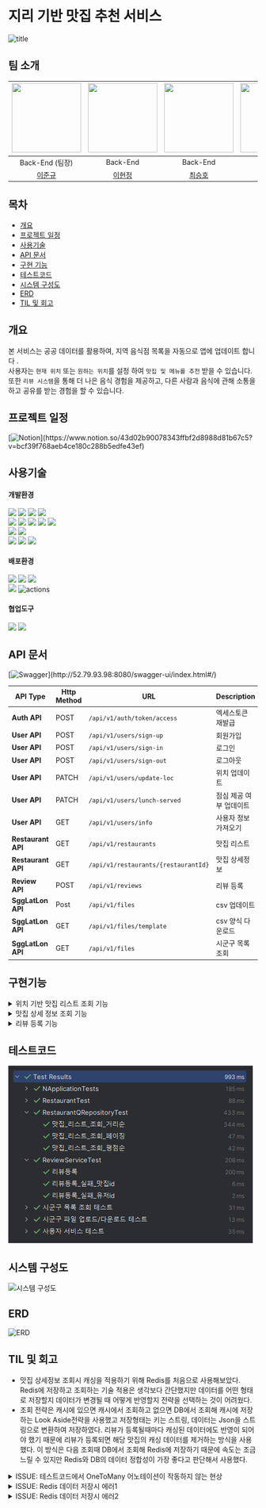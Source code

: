# 지리 기반 맛집 추천 서비스
![title](./readme_source/title/logo.png)
## 팀 소개
<div align="center">

| <img src="./readme_source/team/team1.png" width="140" height="140"> |        <img src="./readme_source/team/team2.png" width="140" height="140">         |  <img src="./readme_source/team/team3.png" width="140" height="140">  |  <img src="./readme_source/team/team4.png" width="140" height="140">  |  
|:-------------------------------------------------------------------:|:----------------------------------------------------------------------------------:|:---------------------------------------------------------------------:|:---------------------------------------------------------------------:|  
|                            Back-End (팀장)                            |                                      Back-End                                      |                               Back-End                                |                               Back-End                                |                                                                                                 |
|                 [이준규](https://github.com/junkyu92)                  |                         [이현정](https://github.com/12hyeon)                          |                  [최승호](https://github.com/madst0614)                  |                  [조현수](https://github.com/HyunsooZo)                  |

</div>

## 목차
- [개요](#개요)
- [프로젝트 일정](#프로젝트-관리-및-일정)
- [사용기술](#사용기술)
- [API 문서](#API-문서)
- [구현 기능](#구현기능)
- [테스트코드](#테스트코드)
- [시스템 구성도](#시스템-구성도)
- [ERD](#ERD)
- [TIL 및 회고](#프로젝트-관리-및-회고)


## 개요

본 서비스는 공공 데이터를 활용하여, 지역 음식점 목록을 자동으로 앱에 업데이트 합니다 .<br>
사용자는 `현재 위치` 또는 `원하는 위치`를 설정 하여 `맛집 및 메뉴를 추천` 받을 수 있습니다. <br>
또한 `리뷰 시스템`을 통해 더 나은 음식 경험을 제공하고, 다른 사람과 음식에 관해 소통을 하고 공유를 받는 경험을 할 수 있습니다.<br>


## 프로젝트 일정
[![Notion](https://img.shields.io/badge/Notion_문서로_확인하기_(클릭!)-%23000000.svg?style=for-the-badge&logo=notion&logoColor=white)](https://www.notion.so/43d02b90078343ffbf2d8988d81b67c5?v=bcf39f768aeb4ce180c288b5edfe43ef)

## 사용기술

#### 개발환경
<img src="https://img.shields.io/badge/java-007396?&logo=java&logoColor=white"> <img src="https://img.shields.io/badge/spring-6DB33F?&logo=spring&logoColor=white"> <img src="https://img.shields.io/badge/Spring boot-6DB33F?&logo=Spring boot&logoColor=white"> <img src="https://img.shields.io/badge/gradle-02303A?&logo=gradle&logoColor=white">
<br>
<img src="https://img.shields.io/badge/MariaDB-003545?&logo=mariaDB&logoColor=white"> <img src="https://img.shields.io/badge/redis-DC382D?&logo=redis&logoColor=white"> <img src="https://img.shields.io/badge/Spring JPA-6DB33F?&logo=Spring JPA&logoColor=white"> <img src="https://img.shields.io/badge/querydsl-2599ED?&logo=querydsl&logoColor=white">  <img src="https://img.shields.io/badge/SMTP-CC0000?&logo=Gmail&logoColor=white">
<br>
<img src="https://img.shields.io/badge/AssertJ-25A162?&logo=AssertJ&logoColor=white"> <img src="https://img.shields.io/badge/Mockito-008D62?&logo=Mockito&logoColor=white">
<br>
<img src="https://img.shields.io/badge/intellijidea-000000?&logo=intellijidea&logoColor=white"> <img src="https://img.shields.io/badge/postman-FF6C37?&logo=postman&logoColor=white"> <img src="https://img.shields.io/badge/swagger-85EA2D?&logo=swagger&logoColor=white">

#### 배포환경
<img src="https://img.shields.io/badge/aws-232F3E?&logo=amazonaws&logoColor=white"> <img src="https://img.shields.io/badge/ec2-FF9900?&logo=amazonec2&logoColor=white"> <img src="https://img.shields.io/badge/rds-527FFF?&logo=amazonrds&logoColor=white">
<br>
<img src="https://img.shields.io/badge/github-181717?&logo=github&logoColor=white"> <img src="https://img.shields.io/badge/github actions-2088FF?&logo=githubactions&logoColor=white" alt="actions">

#### 협업도구
<img src="https://img.shields.io/badge/discord-4A154B?&logo=discord&logoColor=white"> <img src="https://img.shields.io/badge/notion-000000?&logo=notion&logoColor=white">
<br/>

## API 문서
[![Swagger](https://img.shields.io/badge/swagger_문서로_확인하기_(클릭!)-85EA2D?&logo=swagger&logoColor=white)](http://52.79.93.98:8080/swagger-ui/index.html#/)


| API Type           | Http Method | URL                                  | Description   |
|--------------------|-------------|--------------------------------------|---------------|
| **Auth API**       | POST        | `/api/v1/auth/token/access`          | 엑세스토큰 재발급     | 
| **User API**       | POST        | `/api/v1/users/sign-up`              | 회원가입          |
| **User API**       | POST        | `/api/v1/users/sign-in`              | 로그인           |
| **User API**       | POST        | `/api/v1/users/sign-out`             | 로그아웃          |
| **User API**       | PATCH       | `/api/v1/users/update-loc`           | 위치 업데이트       |
| **User API**       | PATCH       | `/api/v1/users/lunch-served`         | 점심 제공 여부 업데이트 |
| **User API**       | GET         | `/api/v1/users/info`                 | 사용자 정보 가져오기   |
| **Restaurant API** | GET         | `/api/v1/restaurants`                | 맛집 리스트        |
| **Restaurant API** | GET         | `/api/v1/restaurants/{restaurantId}` | 맛집 상세정보       |
| **Review API**     | POST        | `/api/v1/reviews`                    | 리뷰 등록         |
| **SggLatLon API**  | Post        | `/api/v1/files`                      | csv 업데이트      |
| **SggLatLon API**  | GET         | `/api/v1/files/template`             | csv 양식 다운로드   |
| **SggLatLon API**  | GET         | `/api/v1/files`           | 시군구 목록 조회     |


## 구현기능

<details>
  <summary>위치 기반 맛집 리스트 조회 기능</summary>

- **구현 기능** <br>
    - 특정 위치에서 범위 내 맛집을 조회합니다.

- **구현 방법**<br>
    - 위도, 경도, 범위를 입력받아 해당 좌표에서 범위 내 맛집을 조회합니다.
    - 거리 계산은 하버사인 공식을 이용해 쿼리내에서 진행하였습니다.
    - 기본 정렬은 거리 가까운 순으로 제공하고, 정렬 조건이 rate일 경우에 평점 높은 순으로 정렬하여 조회합니다.
    - 기본 15개로 페이징되어 제공되고 size, page 파라미터로 페이징 컨트롤 가능합니다.
</details>

<details>
  <summary>맛집 상세 정보 조회 기능</summary>

- **구현 기능** <br>
    - 맛집의 상세정보를 조회합니다.

- **구현 방법**<br>
    - 맛집ID로 맛집의 상세정보, 전체 리뷰 리스트를 조회합니다.
    - fetch join을 사용해 한번에 하위 항목까지 모두 조회합니다.
    - Redis를 사용해 캐싱을 적용하였습니다.
    - Redis에 데이터가 존재하면 Redis에서 데이터를 반환하고 존재하지 않으면 DB에서 조회하여 Redis에 저장 후 데이터를 반환합니다.
</details>

<details>
  <summary>리뷰 등록 기능</summary>

- **구현 기능** <br>
    - 리뷰를 등록합니다.

- **구현 방법**<br>
    - 평점과 리뷰 내용을 등록합니다.
    - 리뷰 등록시 맛집의 평점과 리뷰수를 업데이트 합니다.
    - 리뷰 등록시 Redis에 캐싱되어있는 해당맛집의 데이터를 삭제하여 최신화되도록 했습니다.
</details>

## 테스트코드
![img.png](img.png)

## 시스템 구성도
![시스템 구성도](./readme_source/system_diagram/system_diagram.png)

## ERD
![ERD](./readme_source/erd/tastyspot.png)

## TIL 및 회고
- 맛집 상세정보 조회시 캐싱을 적용하기 위해 Redis를 처음으로 사용해보았다. Redis에 저장하고 조회하는 기술 적용은 
생각보다 간단했지만 데이터를 어떤 형태로 저장할지 데이터가 변경될 때 어떻게 반영할지 전략을 선택하는 것이 어려웠다.
- 조회 전략은 캐시에 있으면 캐시에서 조회하고 없으면 DB에서 조회해 캐시에 저장하는 Look Aside전략을 사용했고 
저장형태는 키는 스트링, 데이터는 Json을 스트링으로 변환하여 저장하였다.
리뷰가 등록될때마다 캐싱된 데이터에도 반영이 되어야 했기 때문에 리뷰가 등록되면 해당 맛집의 캐싱 데이터를 제거하는 방식을 사용했다.
이 방식은 다음 조회때 DB에서 조회해 Redis에 저장하기 때문에 속도는 조금 느릴 수 있지만 
Redis와 DB의 데이터 정합성이 가장 좋다고 판단해서 사용했다.

<details>
  <summary>ISSUE: 테스트코드에서 OneToMany 어노테이션이 작동하지 않는 현상</summary>

- 구글링을 많이 해보았지만 검색으로는 명확한 원인을 찾지 못했고 추측으로는 DB에 등록되기 전 영속성 컨텍스트에서 관리하는 상태에서는 OneToMany
가 작동하지 않는 것 같다.
- Transactional propagation을 SUPPORTS로 설정해 OneToMany 문제는 해결했는데 DB에 테스트코드에서 입력한 데이터가
롤백되지 않고 남아있었다.
- 테스트용 DB를 따로 생성해서 데이터를 미리 넣어 놓아야 될 것 같아서 테스트코드로 사용하기 적합하지 않다고 판단하여 삭제했다. 
</details>

<details>
  <summary>ISSUE: Redis 데이터 저장시 에러1</summary>

- 원인
  - 자바 LocalDatetime 타입 직렬화시 에러 발생
  ```
    "Could not write JSON: Java 8 date/time type `java.time.LocalDateTime` not supported by default: add Module \"com.fasterxml.jackson.datatype:jackson-datatype-jsr310\" to enable handling (through reference chain: wanted.n.dto.RestaurantDetailResponseDTO[\"reviewList\"]->java.util.ArrayList[0]->wanted.n.dto.RestaurantDetailResponseDTO$ReviewDTO[\"createdAt\"]); nested exception is com.fasterxml.jackson.databind.exc.InvalidDefinitionException: Java 8 date/time type `java.time.LocalDateTime` not supported by default: add Module \"com.fasterxml.jackson.datatype:jackson-datatype-jsr310\" to enable handling (through reference chain: wanted.n.dto.RestaurantDetailResponseDTO[\"reviewList\"]->java.util.ArrayList[0]->wanted.n.dto.RestaurantDetailResponseDTO$ReviewDTO[\"createdAt\"])"
  ```
- 해결 방법
  - redis config cachemanager 생성부분에 설정 추가
  ```
    // 자바 LocalDatetime 직렬화에 필요한 설정 
    // gradle : implementation 'com.fasterxml.jackson.datatype:jackson-datatype-jsr310'
    ObjectMapper objectMapper = new ObjectMapper();
    objectMapper.registerModule(new JavaTimeModule());
    
    // Redis 캐시 설정 구성
    RedisCacheConfiguration cacheConfiguration = RedisCacheConfiguration.defaultCacheConfig()
            .entryTtl(Duration.ofDays(1)) // 캐시 항목의 만료 기간을 1일로 설정
            .serializeKeysWith(
                    RedisSerializationContext.SerializationPair
                            .fromSerializer(new StringRedisSerializer())) // 캐시 키를 문자열로 직렬화
            .serializeValuesWith(
                    RedisSerializationContext.SerializationPair
                            .fromSerializer(new GenericJackson2JsonRedisSerializer(objectMapper))); // 캐시 값을 JSON으로 직렬화
  ```
</details>

<details>
  <summary>ISSUE: Redis 데이터 저장시 에러2</summary>

- 원인
  - GenericJackson2JsonRedisSerializer에 ObjectMapper설정 후 에러 발생
  - GenericJackson2JsonRedisSerializer은 기본적으로 직렬화/역직렬화 시 class type 정보를 포함하는데 ObjectMapper를 커스텀하여 설정하면 적용되지 않는다.
  - 따라서 아래와 같이 기본형이 LinkedHashMap으로 역직렬화를 시도하여 에러가 발생한다.
  ```
    class java.util.LinkedHashMap cannot be cast to class wanted.n.dto.RestaurantDetailResponseDTO (java.util.LinkedHashMap is in module java.base of loader 'bootstrap'; wanted.n.dto.RestaurantDetailResponseDTO is in unnamed module of loader 'app')
  ```
- 해결 방법
  - GenericJackson2JsonRedisSerializer에 objectMapper를 사용할 시 필요한 설정 추가
  - 직렬화/역직렬화 시 class type 정보를 포함하도록 설정
  ```
    PolymorphicTypeValidator typeValidator = BasicPolymorphicTypeValidator
        .builder()
        .allowIfSubType(Object.class)
        .build();
    objectMapper.activateDefaultTyping(typeValidator, ObjectMapper.DefaultTyping.NON_FINAL);
  ```
</details>